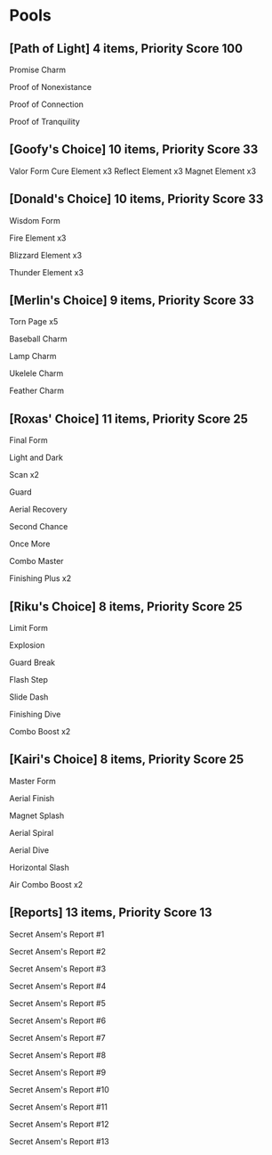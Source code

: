 # Pools

## [Path of Light] 4 items, Priority Score 100
Promise Charm

Proof of Nonexistance

Proof of Connection

Proof of Tranquility


## [Goofy's Choice] 10 items, Priority Score 33
Valor Form
Cure Element x3
Reflect Element x3
Magnet Element x3

## [Donald's Choice] 10 items, Priority Score 33
Wisdom Form

Fire Element x3

Blizzard Element x3

Thunder Element x3


## [Merlin's Choice] 9 items, Priority Score 33
Torn Page x5

Baseball Charm

Lamp Charm

Ukelele Charm

Feather Charm


## [Roxas' Choice] 11 items, Priority Score 25
Final Form

Light and Dark

Scan x2

Guard

Aerial Recovery

Second Chance

Once More

Combo Master

Finishing Plus x2


## [Riku's Choice] 8 items, Priority Score 25
Limit Form

Explosion

Guard Break

Flash Step

Slide Dash

Finishing Dive

Combo Boost x2


## [Kairi's Choice] 8 items, Priority Score 25
Master Form

Aerial Finish

Magnet Splash

Aerial Spiral

Aerial Dive

Horizontal Slash

Air Combo Boost x2


## [Reports] 13 items, Priority Score 13
Secret Ansem's Report #1

Secret Ansem's Report #2

Secret Ansem's Report #3

Secret Ansem's Report #4

Secret Ansem's Report #5

Secret Ansem's Report #6

Secret Ansem's Report #7

Secret Ansem's Report #8

Secret Ansem's Report #9

Secret Ansem's Report #10

Secret Ansem's Report #11

Secret Ansem's Report #12

Secret Ansem's Report #13
